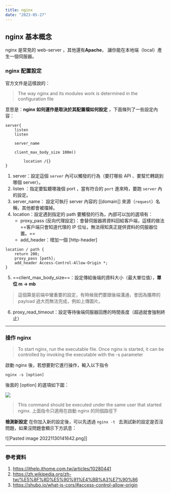 ```yaml
---
title: nginx
date: "2023-05-27"
---
```


## nginx 基本概念

nginx 是常見的 web-server ，其他還有**Apache**， 讓你能在本地端（local）產生一個伺服器。

### nginx 配置設定

官方文件是這樣說的：

> The way nginx and its modules work is determined in the configuration file

意思是：**nginx 如何運作是取決於其配置檔如何設定** ，下面條列了一些設定內容：

```
server{
    listen
    listen

    server_name

    client_max_body_size 100m()

        location /{}
}
```

1. server：設定這個 `server` 內可以觸發的行為（要打哪些 API 、要幫忙轉跳到哪個 server）。
2. listen ：指定要監聽哪幾個 port ，當有符合的 `port` 進來時，要跑 `server` 內的設定。
3. server_name： 設定可執行 server 內容的 [[domain]] 來源（`request`）名稱，其他都會被擋掉。
4. location：設定遇到指定的 path 要觸發的行為，內部可以加的選項有：
   - proxy_pass (反向代理設定)：會替伺服器將資料回給客戶端，這樣的做法==客戶端只會知道代理的 IP 位址，無法得知真正提供資料的伺服器位置。==
   - add_header：增加一個 [http-header]

```nginx=
location / path {
    return 200;
    proxy_pass [path];
    add_header Access-Control-Allow-Origin *;
}
```

5. ==client_max_body_size==：設定傳給後端的資料大小（最大單位值），**單位 m -> mb**

> 這個算是前端中蠻重要的設定，有時候我們要跟後端溝通，會因為攜帶的 payload 過大而無法完成，例如上傳圖片。

6. proxy_read_timeout：設定等待後端伺服器回應的時間長度（超過就會強制終止）

---

### 操作 nginx

> To start nginx, run the executable file. Once nginx is started, it can be controlled by invoking the executable with the -s parameter

啟動 nginx 後，若想要對它進行操作，輸入以下指令

```shell
nginx -s [option]
```

後面的 [option] 的選項如下圖：

![](https://i.imgur.com/4SKxUzv.png)

> This command should be executed under the same user that started nginx.
> 上面指令只適用在啟動 nginx 的同個路徑下

**檢測新設定**
在你加入新的設定後，可以先透過 `nginx -t ` 去測試新的設定是否沒問題，如果沒問題會顯示下方訊息：

![[Pasted image 20221130141642.png]]

---

### 參考資料

1. https://ithelp.ithome.com.tw/articles/10280441
2. https://zh.wikipedia.org/zh-tw/%E5%8F%8D%E5%90%91%E4%BB%A3%E7%90%86
3. https://shubo.io/what-is-cors/#access-control-allow-origin

